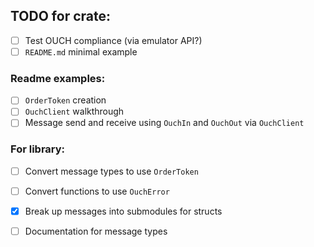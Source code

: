 
## TODO for crate:
- [ ] Test OUCH compliance (via emulator API?)
- [ ] `README.md` minimal example

### Readme examples:
- [ ] `OrderToken` creation
- [ ] `OuchClient` walkthrough
- [ ] Message send and receive using `OuchIn` and `OuchOut` via `OuchClient`

### For library:
- [ ] Convert message types to use `OrderToken`
- [ ] Convert functions to use `OuchError`
- [x] Break up messages into submodules for structs
- [ ] Documentation for message types


